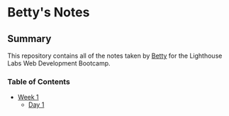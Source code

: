 # Betty's Notes

## Summary

This repository contains all of the notes taken by [Betty](https://github.com/bettyvng) for the Lighthouse Labs Web Development Bootcamp.

### Table of Contents

* [Week 1](/Week_1)
  * [Day 1](/Day_1)
